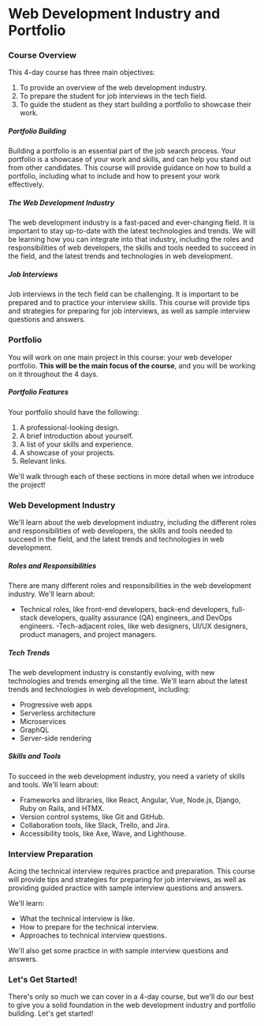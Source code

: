 # Web Development Industry and Portfolio

### Course Overview

This 4-day course has three main objectives:

1. To provide an overview of the web development industry.
2. To prepare the student for job interviews in the tech field.
3. To guide the student as they start building a portfolio to showcase their work.

##### Portfolio Building

Building a portfolio is an essential part of the job search process. Your portfolio is a showcase of your work and skills, and can help you stand out from other candidates. This course will provide guidance on how to build a portfolio, including what to include and how to present your work effectively.

##### The Web Development Industry

The web development industry is a fast-paced and ever-changing field. It is important to stay up-to-date with the latest technologies and trends. We will be learning how you can integrate into that industry, including the roles and responsibilities of web developers, the skills and tools needed to succeed in the field, and the latest trends and technologies in web development.

##### Job Interviews

Job interviews in the tech field can be challenging. It is important to be prepared and to practice your interview skills. This course will provide tips and strategies for preparing for job interviews, as well as sample interview questions and answers.

### Portfolio

You will work on one main project in this course: your web developer portfolio. **This will be the main focus of the course**, and you will be working on it throughout the 4 days.

##### Portfolio Features

Your portfolio should have the following:

1. A professional-looking design.
2. A brief introduction about yourself.
3. A list of your skills and experience.
4. A showcase of your projects.
5. Relevant links.

We'll walk through each of these sections in more detail when we introduce the project!

### Web Development Industry

We'll learn about the web development industry, including the different roles and responsibilities of web developers, the skills and tools needed to succeed in the field, and the latest trends and technologies in web development.

##### Roles and Responsibilities

There are many different roles and responsibilities in the web development industry. We'll learn about:

- Technical roles, like front-end developers, back-end developers, full-stack developers, quality assurance (QA) engineers,.and DevOps engineers.
-Tech-adjacent roles, like web designers, UI/UX designers, product managers, and project managers.

##### Tech Trends

The web development industry is constantly evolving, with new technologies and trends emerging all the time. We'll learn about the latest trends and technologies in web development, including:

- Progressive web apps
- Serverless architecture
- Microservices
- GraphQL
- Server-side rendering

##### Skills and Tools

To succeed in the web development industry, you need a variety of skills and tools. We'll learn about:

- Frameworks and libraries, like React, Angular, Vue, Node.js, Django, Ruby on Rails, and HTMX.
- Version control systems, like Git and GitHub.
- Collaboration tools, like Slack, Trello, and Jira.
- Accessibility tools, like Axe, Wave, and Lighthouse.

### Interview Preparation

Acing the technical interview requires practice and preparation. This course will provide tips and strategies for preparing for job interviews, as well as providing guided practice with sample interview questions and answers.

We'll learn:

- What the technical interview is like.
- How to prepare for the technical interview.
- Approaches to technical interview questions.

We'll also get some practice in with sample interview questions and answers.

### Let's Get Started!

There's only so much we can cover in a 4-day course, but we'll do our best to give you a solid foundation in the web development industry and portfolio building. Let's get started!
